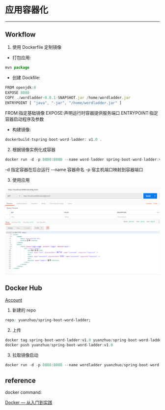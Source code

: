 # 应用容器化

---

## Workflow

1. 使用 Dockerfile 定制镜像

- 打包应用:

```js
mvn package
```

- 创建 Dockfile:

```js
FROM openjdk:8
EXPOSE 8080
COPY ./wordladder-0.0.1-SNAPSHOT.jar /home/wordladder.jar
ENTRYPOINT [ "java", "-jar", "/home/wordladder.jar" ]
```

FROM:指定基础镜像
EXPOSE:声明运行时容器提供服务端口
ENTRYPOINT:指定容器启动程序及参数

- 构建镜像:

```js
dockerbuild-tspring-boot-word-ladder: v1.0 .
```

2. 根据镜像实例化成容器

```js
docker run -d -p 8080:8080 --name word-ladder spring-boot-word-ladder:v1.0
```

-d 指定容器在后台运行
--name 容器命名
-p 宿主机端口映射到容器端口

3. 使用应用<br>

![](img/login.png)

## Docker Hub

[Account](https://hub.docker.com/r/yuanzhuo/spring-boot-word-ladder)

1. 新建的 repo

```css
repo: yuanzhuo/spring-boot-word-ladder;
```

2. 上传

```js
docker tag spring-boot-word-ladder:v1.0 yuanzhuo/spring-boot-word-ladder:v1.0
docker push yuanzhuo/spring-boot-word-ladder:v1.0
```

3. 拉取镜像启动

```js
docker run -d -p 8080:8080 --name wordladder yuanzhuo/spring-boot-word-ladder:v1.0
```

## reference

docker command:

[Docker — 从入门到实践](https://yeasy.gitbooks.io/docker_practice/)
